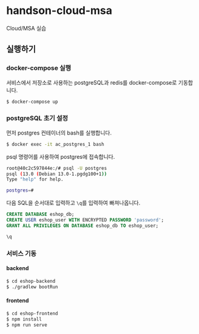 # handson-cloud-msa
Cloud/MSA 실습

## 실행하기

### docker-compose 실행

서비스에서 저장소로 사용하는 postgreSQL과 redis를 docker-compose로 기동합니다. 

``` bash
$ docker-compose up
```

### postgreSQL 초기 설정

먼저 postgres 컨테이너의 bash를 실행합니다.

``` bash
$ docker exec -it ac_postgres_1 bash
```

psql 명령어를 사용하여 postgres에 접속합니다.

``` bash
root@40c2c597844e:/# psql -U postgres
psql (13.0 (Debian 13.0-1.pgdg100+1))
Type "help" for help.

postgres=#
```

다음 SQL을 순서대로 입력하고 `\q`를 입력하여 빠져나옵니다.
``` sql
CREATE DATABASE eshop_db;
CREATE USER eshop_user WITH ENCRYPTED PASSWORD 'password';
GRANT ALL PRIVILEGES ON DATABASE eshop_db TO eshop_user;

\q
```

### 서비스 기동

#### backend

``` bash
$ cd eshop-backend
$ ./gradlew bootRun
```

#### frontend

``` bash
$ cd eshop-frontend
$ npm install
$ npm run serve
```
